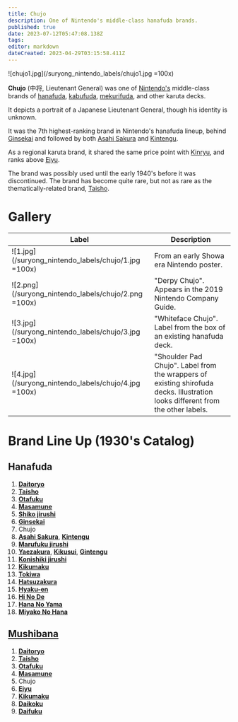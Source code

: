 ```yaml
---
title: Chujo
description: One of Nintendo's middle-class hanafuda brands.
published: true
date: 2023-07-12T05:47:08.138Z
tags: 
editor: markdown
dateCreated: 2023-04-29T03:15:58.411Z
---
```


![chujo1.jpg](/suryong_nintendo_labels/chujo1.jpg =100x)

**Chujo** (中将, Lieutenant General) was one of [Nintendo's](/en/hanafuda/manufacturers/nintendo) middle-class brands of [hanafuda](/en/hanafuda), [kabufuda](/en/kabufuda), [mekurifuda](/en/mekurifuda), and other karuta decks. 

It depicts a portrait of a Japanese Lieutenant General, though his identity is unknown.

It was the 7th highest-ranking brand in Nintendo's hanafuda lineup, behind [Ginsekai](/en/hanafuda/manufacturers/nintendo/ginsekai) and followed by both [Asahi Sakura](/en/hanafuda/manufacturers/nintendo/asahi_sakura) and [Kintengu](/en/hanafuda/manufacturers/nintendo/kintengu).

As a regional karuta brand, it shared the same price point with [Kinryu](/en/hanafuda/manufacturers/nintendo/kinryu), and ranks above [Eiyu](/en/hanafuda/manufacturers/nintendo/eiyu).

The brand was possibly used until the early 1940's before it was discontinued. The brand has become quite rare, but not as rare as the thematically-related brand, [Taisho](/en/hanafuda/manufacturers/nintendo/taisho).

# Gallery
| Label | Description |
| --- | --- |
|![1.jpg](/suryong_nintendo_labels/chujo/1.jpg =100x)|From an early Showa era Nintendo poster.|
|![2.png](/suryong_nintendo_labels/chujo/2.png =100x)|"Derpy Chujo". Appears in the 2019 Nintendo Company Guide.|
|![3.jpg](/suryong_nintendo_labels/chujo/3.jpg =100x)|"Whiteface Chujo". Label from the box of an existing hanafuda deck.|
|![4.jpg](/suryong_nintendo_labels/chujo/4.jpg =100x)|"Shoulder Pad Chujo". Label from the wrappers of existing shirofuda decks. Illustration looks different from the other labels.|

# Brand Line Up (1930's Catalog)
## Hanafuda
1. [**Daitoryo**](/en/hanafuda/manufacturers/nintendo/daitoryo)
2. [**Taisho**](/en/hanafuda/manufacturers/nintendo/taisho)
3. [**Otafuku**](/en/hanafuda/manufacturers/nintendo/otafuku)
4. [**Masamune**](/en/hanafuda/manufacturers/nintendo/masamune)
5. [**Shiko jirushi**](/en/hanafuda/manufacturers/nintendo/shiko)
6. [**Ginsekai**](/en/hanafuda/manufacturers/nintendo/ginsekai)
7. Chujo
8. [**Asahi Sakura**](/en/hanafuda/manufacturers/nintendo/asahi_sakura), [**Kintengu**](/en/hanafuda/manufacturers/nintendo/kintengu)
9. [**Marufuku jirushi**](/en/hanafuda/manufacturers/nintendo/marufuku_jirushi)
10. [**Yaezakura**](/en/hanafuda/manufacturers/nintendo/yaezakura), [**Kikusui**](/en/hanafuda/manufacturers/nintendo/kikusui), [**Gintengu**](/en/hanafuda/manufacturers/nintendo/gintengu)
11. [**Konishiki jirushi**](/en/hanafuda/manufacturers/nintendo/konishiki)
12. [**Kikumaku**](/en/hanafuda/manufacturers/nintendo/kikumaku)
13. [**Tokiwa**](/en/hanafuda/manufacturers/nintendo/tokiwa)
14. [**Hatsuzakura**](/en/hanafuda/manufacturers/nintendo/hatsuzakura)
15. [**Hyaku-en**](/en/hanafuda/manufacturers/nintendo/hyaku-en)
16. [**Hi No De**](/en/hanafuda/manufacturers/nintendo/hi_no_de)
17. [**Hana No Yama**](/en/hanafuda/manufacturers/nintendo/hana_no_yama)
18. [**Miyako No Hana**](/en/hanafuda/manufacturers/nintendo/miyako_no_hana)

## [Mushibana](/en/hanafuda/patterns/mushibana)
1. [**Daitoryo**](/en/hanafuda/manufacturers/nintendo/daitoryo)
2. [**Taisho**](/en/hanafuda/manufacturers/nintendo/taisho)
3. [**Otafuku**](/en/hanafuda/manufacturers/nintendo/otafuku)
4. [**Masamune**](/en/hanafuda/manufacturers/nintendo/masamune)
5. Chujo
6. [**Eiyu**](/en/hanafuda/manufacturers/nintendo/eiyu)
7. [**Kikumaku**](/en/hanafuda/manufacturers/nintendo/kikumaku)
8. [**Daikoku**](/en/hanafuda/manufacturers/nintendo/daikoku)
9. [**Daifuku**](/en/hanafuda/manufacturers/nintendo/daifuku)